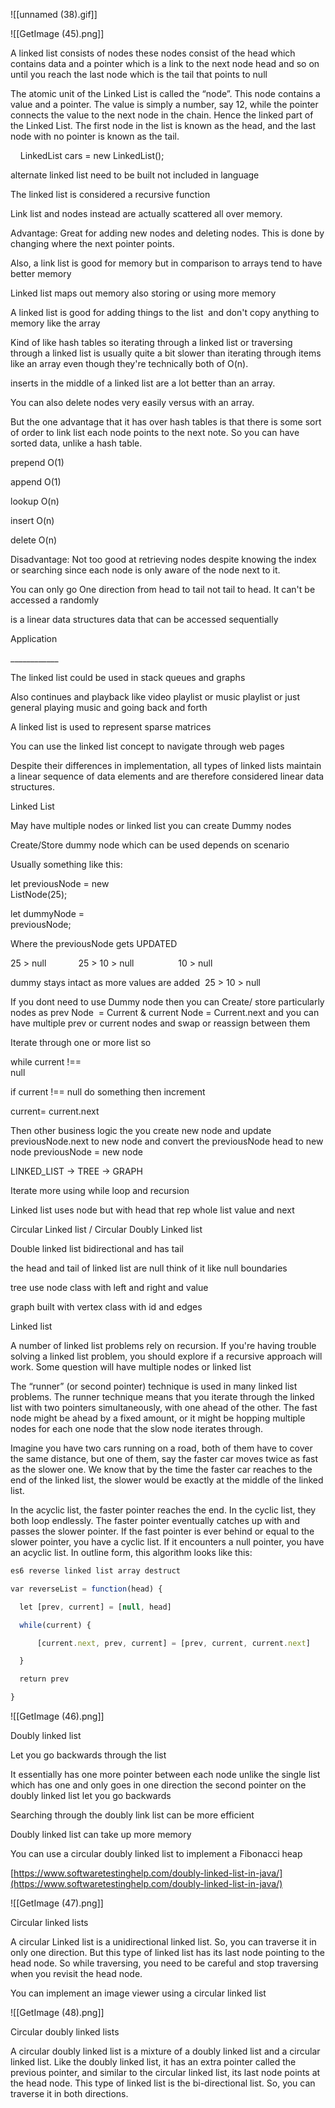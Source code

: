 ![[unnamed (38).gif]]

![[GetImage (45).png]]

A linked list consists of nodes these nodes consist of the head which contains data and a pointer which is a link to the next node head and so on until you reach the last node which is the tail that points to null 

The atomic unit of the Linked List is called the “node”. This node contains a value and a pointer. The value is simply a number, say 12, while the pointer connects the value to the next node in the chain. Hence the linked part of the Linked List. The first node in the list is known as the head, and the last node with no pointer is known as the tail. 

    LinkedList<String> cars = new LinkedList<String>(); 

alternate linked list need to be built not included in language 

The linked list is considered a recursive function 

Link list and nodes instead are actually scattered all over memory. 

Advantage: Great for adding new nodes and deleting nodes. This is done by changing where the next pointer points. 

Also, a link list is good for memory but in comparison to arrays tend to have better memory 

Linked list maps out memory also storing or using more memory 

A linked list is good for adding things to the list  and don't copy anything to memory like the array 

Kind of like hash tables so iterating through a linked list or traversing through a linked list is usually quite a bit slower than iterating through items like an array even though they're technically both of O(n). 

inserts in the middle of a linked list are a lot better than an array. 

You can also delete nodes very easily versus with an array. 

But the one advantage that it has over hash tables is that there is some sort of order to link list each node points to the next note. So you can have sorted data, unlike a hash table. 

prepend O(1) 

append O(1) 

lookup O(n) 

insert O(n) 

delete O(n) 

Disadvantage: Not too good at retrieving nodes despite knowing the index or searching since each node is only aware of the node next to it. 

You can only go One direction from head to tail not tail to head. It can't be accessed a randomly 

is a linear data structures data that can be accessed sequentially  

Application 

____________ 

The linked list could be used in stack queues and graphs 

Also continues and playback like video playlist or music playlist or just general playing music and going back and forth 

A linked list is used to represent sparse matrices 

You can use the linked list concept to navigate through web pages



Despite their differences in implementation, all types of linked lists maintain a linear sequence of data elements and are therefore considered linear data structures.




Linked List 

May have multiple nodes or linked list you can create Dummy nodes  

Create/Store dummy node which can be used depends on scenario  

Usually something like this:                                 

let previousNode = new ListNode(25);                                                                  

let dummyNode = previousNode;                                                                           

Where the previousNode gets UPDATED                                                        

25 > null             25 > 10 > null                  10 > null                                  

dummy stays intact as more values are added  25 > 10 > null    

If you dont need to use Dummy node then you can Create/ store particularly nodes as prev Node  = Current & current Node = Current.next and you can have multiple prev or current nodes and swap or reassign between them  

Iterate through one or more list so                                                             

while current !== null                                                                                              

if current !== null do something then increment                                  

current= current.next 

Then other business logic the you create new node and update previousNode.next to new node and convert the previousNode head to new node previousNode = new node




LINKED_LIST -> TREE -> GRAPH 

Iterate more using while loop and recursion 

Linked list uses node but with head that rep whole list value and next 

Circular Linked list / Circular Doubly Linked list 

Double linked list bidirectional and has tail  

the head and tail of linked list are null think of it like null boundaries  

tree use node class with left and right and value 

graph built with vertex class with id and edges




Linked list 

A number of linked list problems rely on recursion. If you're having trouble solving a linked list problem, you should explore if a recursive approach will work. Some question will have multiple nodes or linked list 

The “runner” (or second pointer) technique is used in many linked list problems. The runner technique means that you iterate through the linked list with two pointers simultaneously, with one ahead of the other. The fast node might be ahead by a fixed amount, or it might be hopping multiple nodes for each one node that the slow node iterates through. 

Imagine you have two cars running on a road, both of them have to cover the same distance, but one of them, say the faster car moves twice as fast as the slower one. We know that by the time the faster car reaches to the end of the linked list, the slower would be exactly at the middle of the linked list. 

In the acyclic list, the faster pointer reaches the end. In the cyclic list, they both loop endlessly. The faster pointer eventually catches up with and passes the slower pointer. If the fast pointer is ever behind or equal to the slower pointer, you have a cyclic list. If it encounters a null pointer, you have an acyclic list. In outline form, this algorithm looks like this:









```javascript
es6 reverse linked list array destruct 

var reverseList = function(head) { 

  let [prev, current] = [null, head] 

  while(current) { 

      [current.next, prev, current] = [prev, current, current.next] 

  } 

  return prev 

}
```



![[GetImage (46).png]]

Doubly linked list 

Let you go backwards through the list 

It essentially has one more pointer between each node unlike the single list which has one and only goes in one direction the second pointer on the doubly linked list let you go backwards 

Searching through the doubly link list can be more efficient 

Doubly linked list can take up more memory 

You can use a circular doubly linked list to implement a Fibonacci heap 

[https://www.softwaretestinghelp.com/doubly-linked-list-in-java/](https://www.softwaretestinghelp.com/doubly-linked-list-in-java/)




![[GetImage (47).png]]

Circular linked lists 

A circular Linked list is a unidirectional linked list. So, you can traverse it in only one direction. But this type of linked list has its last node pointing to the head node. So while traversing, you need to be careful and stop traversing when you revisit the head node. 

You can implement an image viewer using a circular linked list



![[GetImage (48).png]]

Circular doubly linked lists 

A circular doubly linked list is a mixture of a doubly linked list and a circular linked list. Like the doubly linked list, it has an extra pointer called the previous pointer, and similar to the circular linked list, its last node points at the head node. This type of linked list is the bi-directional list. So, you can traverse it in both directions.